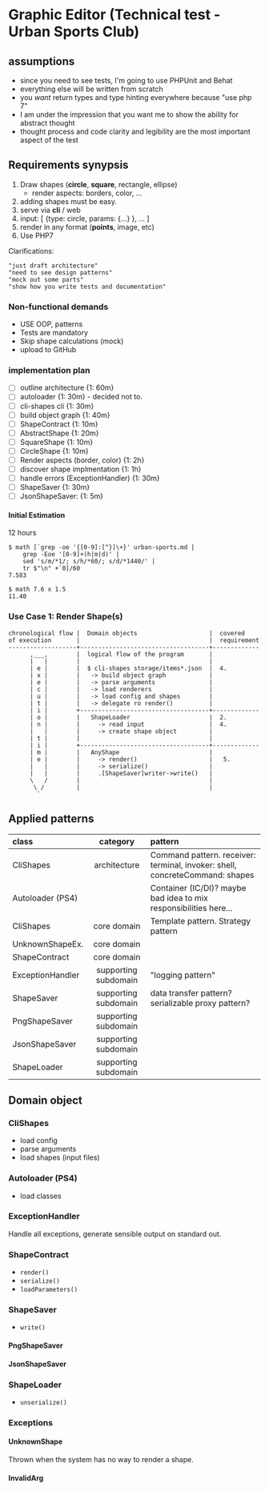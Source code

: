 # Graphic Editor (Technical test - Urban Sports Club)

## assumptions

- since you need to see tests, I'm going to use PHPUnit and Behat
- everything else will be written from scratch
- you _want_ return types and type hinting everywhere because "use php 7"
- I am under the impression that you want me to show the ability for abstract thought
- thought process and code clarity and legibility are the most important aspect of the test

## Requirements synypsis

1. Draw shapes (__circle__, __square__, rectangle, ellipse) 
    - render aspects: borders, color, ...
2. adding shapes must be easy.
3. serve via __cli__ / web
4. input: [ {type: circle, params: {...} }, ... ]
5. render in any format (__points__, image, etc)
6. Use PHP7

Clarifications:

    "just draft architecture"
    "need to see design patterns"
    "mock out some parts"
    "show how you write tests and documentation"

### Non-functional demands

- USE OOP, patterns
- Tests are mandatory
- Skip shape calculations (mock) 
- upload to GitHub

### implementation plan

- [ ] outline architecture {1: 60m}
- [ ] autoloader {1: 30m} - decided not to.
- [ ] cli-shapes cli {1: 30m}
- [ ] build object graph {1: 40m}
- [ ] ShapeContract {1: 10m}
- [ ] AbstractShape {1: 20m}
- [ ] SquareShape {1: 10m}
- [ ] CircleShape {1: 10m}
- [ ] Render aspects (border, color) {1: 2h}
- [ ] discover shape implmentation {1: 1h}
- [ ] handle errors (ExceptionHandler) {1: 30m}
- [ ] ShapeSaver {1: 30m}
- [ ] JsonShapeSaver: {1: 5m}

#### Initial Estimation

12 hours


    $ math [`grep -oe '{[0-9]:[^}]\+}' urban-sports.md |
        grep -Eoe '[0-9]+(h|m|d)' |
        sed 's/m/*1/; s/h/*60/; s/d/*1440/' |
        tr $"\n" +`0]/60 
    7.583

    $ math 7.6 x 1.5
    11.40



### Use Case 1: Render Shape(s)

    
    chronological flow |  Domain objects                    |  covered
    of execution       |                                    |  requirement 
    -------------------+------------------------------------+-------------
          ,___,        |  logical flow of the program       | 
          |   |        |                                    |
          | e |        |  $ cli-shapes storage/items*.json  |  4.
          | x |        |   -> build object graph            |
          | e |        |   -> parse arguments               |
          | c |        |   -> load renderers                |
          | u |        |   -> load config and shapes        |
          | t |        |   -> delegate ro render()          |
          | i |        +------------------------------------+-------------
          | o |        |   ShapeLoader                      |  2.
          | n |        |     -> read input                  |  4. 
          |   |        |     -> create shape object         |
          | t |        |                                    |
          | i |        +------------------------------------+-------------
          | m |        |   AnyShape                         |
          | e |        |     -> render()                    |   5.
          |   |        |     -> serialize()                 |
          |   |        |     .[ShapeSaver]writer->write()   |
          \   /        |                                    |
           \ /         |                                    |
            `
## Applied patterns

| class            | category             | pattern |
|:-----------------|:--------------------:|:--------|
| CliShapes        | architecture         | Command pattern. receiver: terminal, invoker: shell, concreteCommand: shapes  |
| Autoloader (PS4) |                      | Container (IC/DI)? maybe bad idea to mix responsibilities here... |
| CliShapes        | core domain          | Template pattern. Strategy pattern |
| UnknownShapeEx.  | core domain          |                  |
| ShapeContract    | core domain          |                  |
| ExceptionHandler | supporting subdomain | "logging pattern" |
| ShapeSaver       | supporting subdomain | data transfer pattern? serializable proxy pattern? |
| PngShapeSaver    | supporting subdomain |                  |
| JsonShapeSaver   | supporting subdomain |                  |
| ShapeLoader      | supporting subdomain |                  |


## Domain object

### CliShapes

- load config
- parse arguments
- load shapes (input files)

### Autoloader (PS4)

- load classes

### ExceptionHandler

Handle all exceptions, generate sensible output on standard out.

### ShapeContract

- `render()`
- `serialize()`
- `loadParameters()`

### ShapeSaver

- `write()`

#### PngShapeSaver
#### JsonShapeSaver

### ShapeLoader

- `unserialize()`

### Exceptions

#### UnknownShape

Thrown when the system has no way to render a shape.

#### InvalidArg
